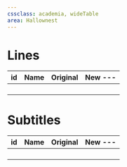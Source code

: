 ```yaml
---
cssclass: academia, wideTable
area: Hallownest
---
```


# Lines

| id |  Name | Original | New --- | 
| --- | - | --- | ----- |
|     |     |  |  |
|     |     |  |  |
|     |     |  |  |
|     |     |  |  |

# Subtitles
| id |  Name | Original | New --- | 
| --- | - | --- | ----- |
|     |     |  |  |
|     |     |  |  |
|     |     |  |  |
|     |     |  |  |


